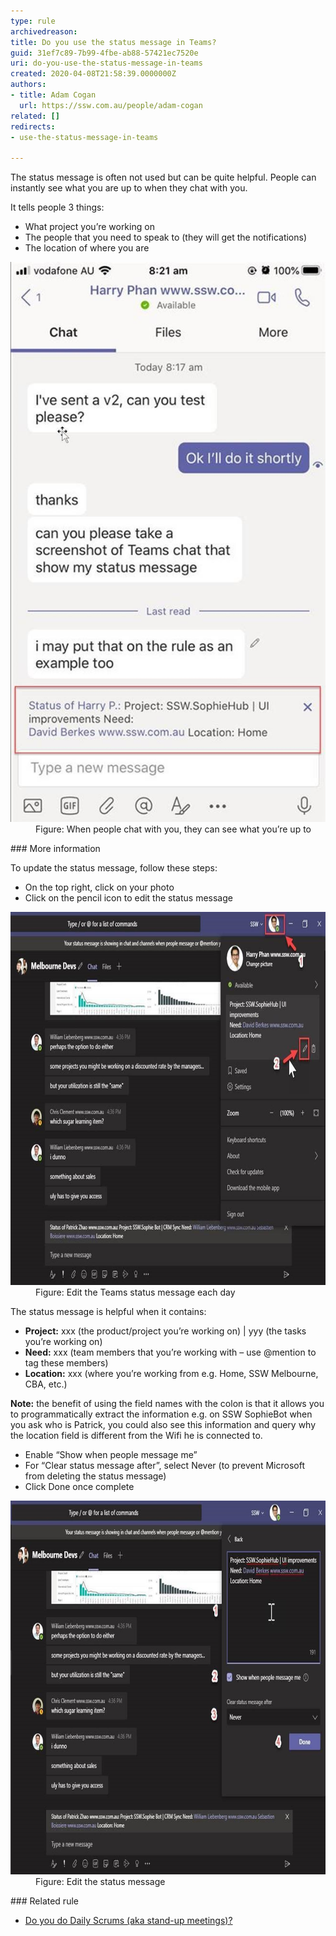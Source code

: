 ```yaml
---
type: rule
archivedreason: 
title: Do you use the status message in Teams?
guid: 31ef7c89-7b99-4fbe-ab88-57421ec7520e
uri: do-you-use-the-status-message-in-teams
created: 2020-04-08T21:58:39.0000000Z
authors:
- title: Adam Cogan
  url: https://ssw.com.au/people/adam-cogan
related: []
redirects:
- use-the-status-message-in-teams

---
```


The status message is often not used but can be quite helpful. People can instantly see what you are up to when they chat with you.

It tells people 3 things:

* What project you’re working on
* The people that you need to speak to (they will get the notifications)
* The location of where you are


<!--endintro-->
<dl class="image"><dt>
      <img src="teams-status-message.jpg" alt="teams-status-message.jpg" style="width:800px;"></dt><dd>Figure: When people chat with you, they can see what you’re up to</dd></dl>
### More information


To update the status message, follow these steps:

* On the top right, click on your photo
* Click on the pencil icon to edit the status message

<dl class="image"><dt>
      <img src="edit-teams-status.jpg" alt="edit-teams-status.jpg" style="width:800px;height:597px;">
   </dt><dd>Figure: Edit the Teams status message each day</dd></dl>
The status message is helpful when it contains:

* **Project:** xxx (the product/project you’re working on) | yyy (the tasks you’re working on)
* **Need:** xxx (team members that you’re working with – use @mention to tag these members)
* **Location:** xxx (where you’re working from e.g. Home, SSW Melbourne, CBA, etc.)

**Note:** the benefit of using the field names with the colon is that it allows you to programmatically extract the information e.g. on SSW SophieBot when you ask who is Patrick, you could also see this information and query why the location field is different from the Wifi he is connected to.

* Enable “Show when people message me”
* For “Clear status message after”, select Never (to prevent Microsoft from deleting the status message)
* Click Done once complete

<dl class="image"><dt>
      <img src="edit-teams-status-2.jpg" alt="edit-teams-status-2.jpg" style="width:800px;height:598px;">
   </dt><dd>Figure: Edit the status message<span style="color:#444444;"></span></dd></dl>
### Related rule

* [Do you do Daily Scrums (aka stand-up meetings)?](/methodology-do-you-do-daily-scrums-aka-stand-up-meetings)
